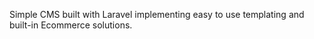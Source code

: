 Simple CMS built with Laravel implementing easy to use templating and built-in Ecommerce solutions.
